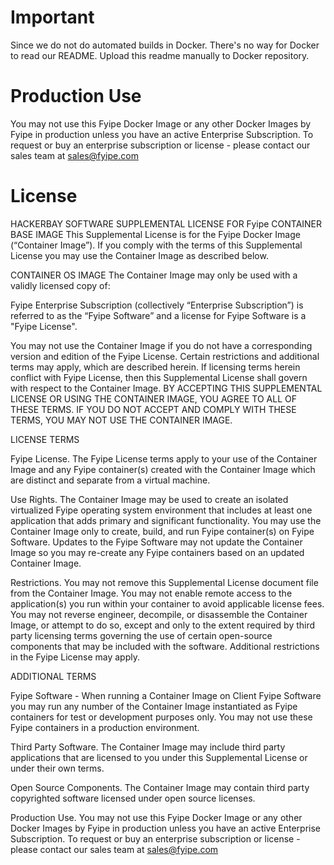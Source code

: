 # Important

Since we do not do automated builds in Docker. There's no way for Docker to read our README. Upload this readme manually to Docker repository.

# Production Use

You may not use this Fyipe Docker Image or any other Docker Images by Fyipe in production unless you have an active Enterprise Subscription. To request or buy an enterprise subscription or license - please contact our sales team at sales@fyipe.com

# License

HACKERBAY SOFTWARE SUPPLEMENTAL LICENSE FOR Fyipe CONTAINER BASE IMAGE
This Supplemental License is for the Fyipe Docker Image (“Container Image”). If you comply with the terms of this Supplemental License you may use the Container Image as described below.

CONTAINER OS IMAGE
The Container Image may only be used with a validly licensed copy of:

Fyipe Enterprise Subscription (collectively “Enterprise Subscription”)
is referred to as the “Fyipe Software” and a license for Fyipe Software is a "Fyipe License".

You may not use the Container Image if you do not have a corresponding version and edition of the Fyipe License. Certain restrictions and additional terms may apply, which are described herein. If licensing terms herein conflict with Fyipe License, then this Supplemental License shall govern with respect to the Container Image. BY ACCEPTING THIS SUPPLEMENTAL LICENSE OR USING THE CONTAINER IMAGE, YOU AGREE TO ALL OF THESE TERMS. IF YOU DO NOT ACCEPT AND COMPLY WITH THESE TERMS, YOU MAY NOT USE THE CONTAINER IMAGE.


LICENSE TERMS

Fyipe License. The Fyipe License terms apply to your use of the Container Image and any Fyipe container(s) created with the Container Image which are distinct and separate from a virtual machine.

Use Rights. The Container Image may be used to create an isolated virtualized Fyipe operating system environment that includes at least one application that adds primary and significant functionality. You may use the Container Image only to create, build, and run Fyipe container(s) on Fyipe Software. Updates to the Fyipe Software may not update the Container Image so you may re-create any Fyipe containers based on an updated Container Image.

Restrictions. You may not remove this Supplemental License document file from the Container Image. You may not enable remote access to the application(s) you run within your container to avoid applicable license fees. You may not reverse engineer, decompile, or disassemble the Container Image, or attempt to do so, except and only to the extent required by third party licensing terms governing the use of certain open-source components that may be included with the software. Additional restrictions in the Fyipe License may apply.

ADDITIONAL TERMS

Fyipe Software - When running a Container Image on Client Fyipe Software you may run any number of the Container Image instantiated as Fyipe containers for test or development purposes only. You may not use these Fyipe containers in a production environment.

Third Party Software. The Container Image may include third party applications that are licensed to you under this Supplemental License or under their own terms. 

Open Source Components. The Container Image may contain third party copyrighted software licensed under open source licenses.

Production Use. You may not use this Fyipe Docker Image or any other Docker Images by Fyipe in production unless you have an active Enterprise Subscription. To request or buy an enterprise subscription or license - please contact our sales team at sales@fyipe.com